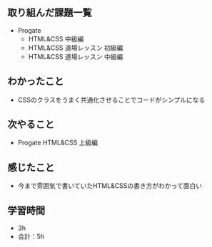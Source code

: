 ## 取り組んだ課題一覧
- Progate
  - HTML&CSS 中級編
  - HTML&CSS 道場レッスン 初級編
  - HTML&CSS 道場レッスン 中級編
## わかったこと
- CSSのクラスをうまく共通化させることでコードがシンプルになる
## 次やること
- Progate HTML&CSS 上級編
## 感じたこと
- 今まで雰囲気で書いていたHTML&CSSの書き方がわかって面白い
## 学習時間
- 3h
- 合計：5h

